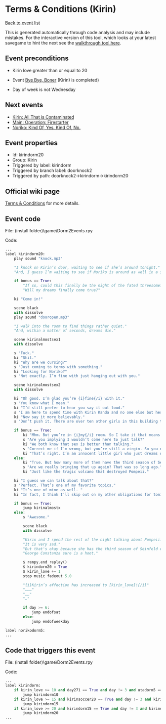 # Terms & Conditions (Kirin)

[Back to event list](./../)

This is generated automatically through code analysis and may include mistakes. For the interactive version of this tool, which looks at your latest savegame to hint the next see the [walkthrough tool here](https://github.com/largestack/Lessons-In-Love-Guide-Tool/blob/main/README.md).



## Event preconditions

* Kirin love greater than or equal to 20

* Event [Bye Bye, Boner](./kirindorm15.md) (Kirin) is completed)

* Day of week is not Wednesday



## Next events

* [Kirin: All That is Contaminated](./kirindate25.md)
* [Main: Operation: Firestarter](./day318.md)
* [Noriko: Kind Of, Yes. Kind Of, No.](./norikodorm10.md)

## Event properties

* Id: kirindorm20
* Group: Kirin
* Triggered by label: kirindorm
* Triggered by branch label: doorknock2
* Triggered by path: doorknock2->kirindorm->kirindorm20

## Official wiki page

[Terms & Conditions](https://lessonsinlove.wiki/index.php?title=Special%3ASearch&search=kirindorm20&go=Go) for more details.

## Event code

File: (install folder)\game\Dorm2Events.rpy

Code:
```python
...
label kirindorm20:
    play sound "knock.mp3"

    "I knock on Kirin’s door, waiting to see if she’s around tonight."
    "And, I guess I’m waiting to see if Noriko is around as well in a sense, given that she’s here pretty much every time Kirin is."

    if bonus == True:
        "If so, could this finally be the night of the fated threesome?"
        "Will my dreams finally come true?"

    ki "Come in!"

    scene black
    with dissolve
    play sound "dooropen.mp3"

    "I walk into the room to find things rather quiet."
    "And, within a matter of seconds, dreams die."

    scene kirinalmostsex1
    with dissolve

    s "Fuck."
    ki "Shit."
    ki "Why are we cursing?"
    s "Just coming to terms with something."
    ki "Looking for Noriko?"
    s "Not exactly. I’m fine with just hanging out with you."

    scene kirinalmostsex2
    with dissolve

    ki "Oh good. I’m glad you’re {i}fine{/i} with it."
    s "You know what I mean."
    ki "I’d still prefer to hear you say it out loud."
    s "I am here to spend time with Kirin Kanda and no one else but her."
    ki "Now say it more believably."
    s "Don’t push it. There are over ten other girls in this building that I can go hang out with instead right now."

    if bonus == True:
        ki "Mhm. But you’re in {i}my{/i} room. So I take it that means you either need something from me or you want to take my clothes off."
        s "Are you implying I wouldn’t come here to just talk?"
        ki "We both know that sex is better than talking."
        s "Correct me if I’m wrong, but you’re still a virgin. So you don’t technically {i}know{/i} that."
        ki "That’s right. I’m an innocent little girl who just dreams of being pinned down and ravaged by her teacher."
    else:
        ki "True. But how many more of them have the third season of Seinfeld on DVD?"
        s "Are we really bringing that up again? That was so long ago."
        ki "Just like the tragic volcano that destroyed Pompeii."

    ki "I guess we can talk about that?"
    s "Perfect. That’s one of my favorite topics."
    ki "It’s one of mine as well. "
    ki "In fact, I think I’ll skip out on my other obligations for tonight just so we can experience this wonderful conversation together."

    if bonus == True:
        jump kirinalmostx
    else:
        s "Awesome."

        scene black
        with dissolve

        "Kirin and I spend the rest of the night talking about Pompeii."
        "It is very sad."
        "But that's okay because she has the third season of Seinfeld on DVD and the passable humor of that is enough to quell some of the sadness."
        "George Constanza sure is a hoot."

        $ renpy.end_replay()
        $ kirindorm20 = True
        $ kirin_love += 1
        stop music fadeout 5.0

        "{i}Kirin’s affection has increased to [kirin_love]!{/i}"
        "………"
        "……"
        "…"

        if day >= 6:
            jump endofsat
        else:
            jump endofweekday

label norikodorm5:
...
```

## Code that triggers this event

File: (install folder)\game\Dorm2Events.rpy

Code:
```python
...
label kirindorm:
    if kirin_love >= 10 and day271 == True and day != 3 and utadorm5 == True and iodorm5 == True and kirindorm10 == False:
        jump kirindorm10
    if kirin_love >= 15 and kirinsoccer20 == True and day != 3 and kirindorm15 == False:
        jump kirindorm15
    if kirin_love >= 20 and kirindorm15 == True and day != 3 and kirindorm20 == False:
        jump kirindorm20
...
```